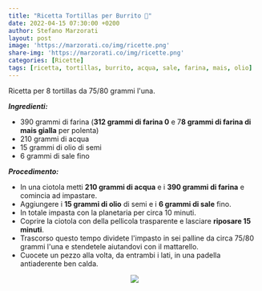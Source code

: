 ```yaml
---
title: "Ricetta Tortillas per Burrito 🌯"
date: 2022-04-15 07:30:00 +0200
author: Stefano Marzorati
layout: post
image: 'https://marzorati.co/img/ricette.png'
share-img: 'https://marzorati.co/img/ricette.png'
categories: [Ricette]
tags: [ricetta, tortillas, burrito, acqua, sale, farina, mais, olio]
---
```

Ricetta per 8 tortillas da 75/80 grammi l'una.   

***Ingredienti:***   

* 390 grammi di farina (**312 grammi di farina 0** e 7**8 grammi di farina di mais gialla** per polenta)
* 210 grammi di acqua
* 15 grammi di olio di semi
* 6 grammi di sale fino

***Procedimento:***   

* In una ciotola metti **210 grammi di acqua** e i **390 grammi di farina** e comincia ad impastare.
* Aggiungere i **15 grammi di olio** di semi e i **6 grammi di sale** fino.
* In totale impasta con la planetaria per circa 10 minuti.
* Coprire la ciotola con della pellicola trasparente e lasciare **riposare 15 minuti**. 
* Trascorso questo tempo dividete l'impasto in sei palline da circa 75/80 grammi l'una e stendetele aiutandovi con il mattarello.
* Cuocete un pezzo alla volta, da entrambi i lati, in una padella antiaderente ben calda.

<p align="center">
  <img src="https://marzorati.co/img/post/Tortillas.webp">
</p>   